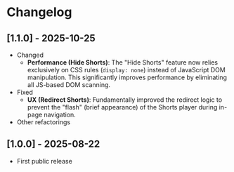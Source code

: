 # Changelog

## [1.1.0] - 2025-10-25
- Changed
  - **Performance (Hide Shorts)**: The "Hide Shorts" feature now relies exclusively on CSS rules (`display: none`) instead of JavaScript DOM manipulation. This significantly improves performance by eliminating all JS-based DOM scanning.
- Fixed
  - **UX (Redirect Shorts)**: Fundamentally improved the redirect logic to prevent the "flash" (brief appearance) of the Shorts player during in-page navigation.
- Other refactorings

## [1.0.0] - 2025-08-22
- First public release